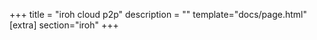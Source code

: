 +++
title = "iroh cloud p2p"
description = ""
template="docs/page.html"
[extra]
section="iroh"
+++

